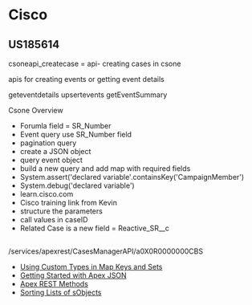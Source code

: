 # Cisco

## US185614
csoneapi_createcase = api- creating cases in csone

apis for creating events or getting event details

geteventdetails
upsertevents
getEventSummary

Csone Overview

* Forumla field = SR_Number
* Event query use SR_Number field
* pagination query
* create a JSON object
* query event object
* build a new query and add map with required fields
* System.assert('declared variable'.containsKey('CampaignMember')
* System.debug('declared variable')
* learn.cisco.com
* Cisco training link from Kevin
* structure the parameters
* call values in caseID
* Related Case is a new field = Reactive_SR__c 

##
/services/apexrest/CasesManagerAPI/a0X0R0000000CBS
* [Using Custom Types in Map Keys and Sets](https://developer.salesforce.com/docs/atlas.en-us.apexcode.meta/apexcode/langCon_apex_collections_maps_keys_userdefined.htm)
* [Getting Started with Apex JSON](https://developer.salesforce.com/index.php?title=Getting_Started_with_Apex_JSON)
* [Apex REST Methods](https://developer.salesforce.com/docs/atlas.en-us.apexcode.meta/apexcode/apex_rest_methods.htm)
* [Sorting Lists of sObjects](https://developer.salesforce.com/docs/atlas.en-us.apexcode.meta/apexcode/apex_list_sorting_sobject.htm)
